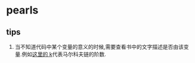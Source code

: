 # pearls

## tips

1. 当不知道代码中某个变量的意义的时候,需要查看书中的文字描述是否由该变量.例如[这里的 k](./string/markov.c#L7)代表马尔科夫链的阶数.
